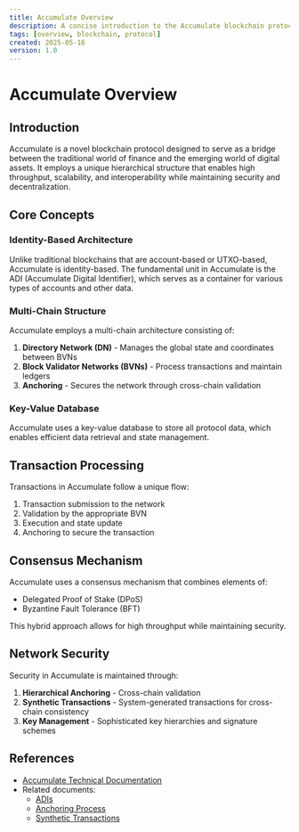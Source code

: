 ```yaml
---
title: Accumulate Overview
description: A concise introduction to the Accumulate blockchain protocol
tags: [overview, blockchain, protocol]
created: 2025-05-16
version: 1.0
---
```


# Accumulate Overview

## Introduction

Accumulate is a novel blockchain protocol designed to serve as a bridge between the traditional world of finance and the emerging world of digital assets. It employs a unique hierarchical structure that enables high throughput, scalability, and interoperability while maintaining security and decentralization.

## Core Concepts

### Identity-Based Architecture

Unlike traditional blockchains that are account-based or UTXO-based, Accumulate is identity-based. The fundamental unit in Accumulate is the ADI (Accumulate Digital Identifier), which serves as a container for various types of accounts and other data.

### Multi-Chain Structure

Accumulate employs a multi-chain architecture consisting of:

1. **Directory Network (DN)** - Manages the global state and coordinates between BVNs
2. **Block Validator Networks (BVNs)** - Process transactions and maintain ledgers
3. **Anchoring** - Secures the network through cross-chain validation

### Key-Value Database

Accumulate uses a key-value database to store all protocol data, which enables efficient data retrieval and state management.

## Transaction Processing

Transactions in Accumulate follow a unique flow:

1. Transaction submission to the network
2. Validation by the appropriate BVN
3. Execution and state update
4. Anchoring to secure the transaction

## Consensus Mechanism

Accumulate uses a consensus mechanism that combines elements of:

- Delegated Proof of Stake (DPoS)
- Byzantine Fault Tolerance (BFT)

This hybrid approach allows for high throughput while maintaining security.

## Network Security

Security in Accumulate is maintained through:

1. **Hierarchical Anchoring** - Cross-chain validation
2. **Synthetic Transactions** - System-generated transactions for cross-chain consistency
3. **Key Management** - Sophisticated key hierarchies and signature schemes

## References

- [Accumulate Technical Documentation](https://docs.accumulatenetwork.io/)
- Related documents: 
  - [ADIs](02_accumulate_digital_identifiers.md)
  - [Anchoring Process](03_anchoring_process.md)
  - [Synthetic Transactions](04_synthetic_transactions.md)
